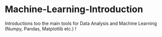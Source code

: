 # Machine-Learning-Introduction
Introductions too the main tools for Data Analysis and Machine Learning (Numpy, Pandas, Matplotlib etc.) !

